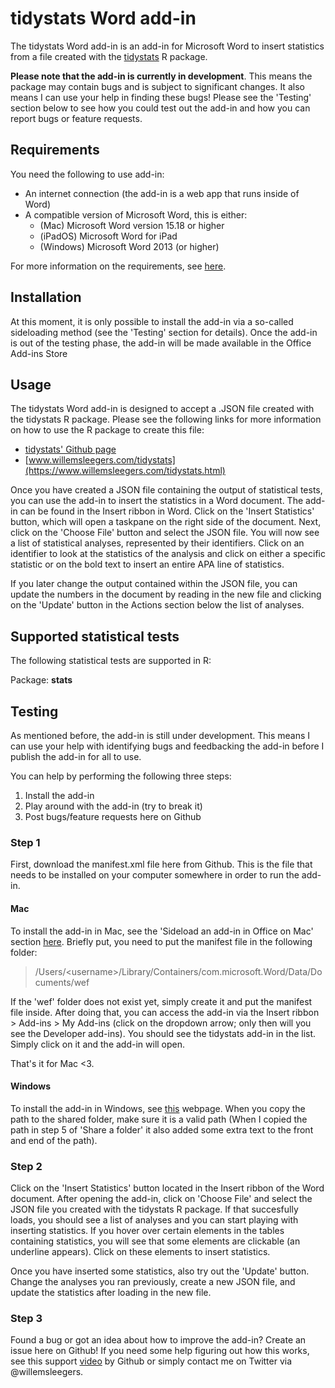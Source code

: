 # tidystats Word add-in

The tidystats Word add-in is an add-in for Microsoft Word to insert statistics from a file created with the [tidystats](https://github.com/WillemSleegers/tidystats) R package. 

**Please note that the add-in is currently in development**. This means the package may contain bugs and is subject to significant changes. It also means I can use your help in finding these bugs! Please see the 'Testing' section below to see how you could test out the add-in and how you can report bugs or feature requests.

## Requirements

You need the following to use add-in:
- An internet connection (the add-in is a web app that runs inside of Word)
- A compatible version of Microsoft Word, this is either:
	- (Mac) Microsoft Word version 15.18 or higher
	- (iPadOS) Microsoft Word for iPad
	- (Windows) Microsoft Word 2013 (or higher)

For more information on the requirements, see [here](https://docs.microsoft.com/en-us/office/dev/add-ins/concepts/requirements-for-running-office-add-ins).

## Installation

At this moment, it is only possible to install the add-in via a so-called sideloading method (see the 'Testing' section for details). Once the add-in is out of the testing phase, the add-in will be made available in the Office Add-ins Store

## Usage

The tidystats Word add-in is designed to accept a .JSON file created with the tidystats R package. Please see the following links for more information on how to use the R package to create this file:

- [tidystats' Github page](https://github.com/WillemSleegers/tidystats)
- [www.willemsleegers.com/tidystats](https://www.willemsleegers.com/tidystats.html)

Once you have created a JSON file containing the output of statistical tests, you can use the add-in to insert the statistics in a Word document. The add-in can be found in the Insert ribbon in Word. Click on the 'Insert Statistics' button, which will open a taskpane on the right side of the document. Next, click on the 'Choose File' button and select the JSON file. You will now see a list of statistical analyses, represented by their identifiers. Click on an identifier to look at the statistics of the analysis and click on either a specific statistic or on the bold text to insert an entire APA line of statistics. 

If you later change the output contained within the JSON file, you can update the numbers in the document by reading in the new file and clicking on the 'Update' button in the Actions section below the list of analyses.

## Supported statistical tests

The following statistical tests are supported in R:

Package: **stats**


## Testing

As mentioned before, the add-in is still under development. This means I can use your help with identifying bugs and feedbacking the add-in before I publish the add-in for all to use. 

You can help by performing the following three steps:
1. Install the add-in
2. Play around with the add-in (try to break it)
3. Post bugs/feature requests here on Github

### Step 1

First, download the manifest.xml file here from Github. This is the file that needs to be installed on your computer somewhere in order to run the add-in.

#### Mac

To install the add-in in Mac, see the 'Sideload an add-in in Office on Mac' section [here](https://docs.microsoft.com/en-us/office/dev/add-ins/testing/sideload-an-office-add-in-on-ipad-and-mac#sideload-an-add-in-in-office-on-mac). Briefly put, you need to put the manifest file in the following folder:

> /Users/\<username\>/Library/Containers/com.microsoft.Word/Data/Documents/wef

If the 'wef' folder does not exist yet, simply create it and put the manifest file inside. After doing that, you can access the add-in via the Insert ribbon > Add-ins > My Add-ins (click on the dropdown arrow; only then will you see the Developer add-ins). You should see the tidystats add-in in the list. Simply click on it and the add-in will open.

That's it for Mac <3. 

#### Windows

To install the add-in in Windows, see [this](https://docs.microsoft.com/en-us/office/dev/add-ins/testing/create-a-network-shared-folder-catalog-for-task-pane-and-content-add-ins) webpage. When you copy the path to the shared folder, make sure it is a valid path (When I copied the path in step 5 of 'Share a folder' it also added some extra text to the front and end of the path).

### Step 2

Click on the 'Insert Statistics' button located in the Insert ribbon of the Word document. After opening the add-in, click on 'Choose File' and select the JSON file you created with the tidystats R package. If that succesfully loads, you should see a list of analyses and you can start playing with inserting statistics. If you hover over certain elements in the tables containing statistics, you will see that some elements are clickable (an underline appears). Click on these elements to insert statistics.

Once you have inserted some statistics, also try out the 'Update' button. Change the analyses you ran previously, create a new JSON file, and update the statistics after loading in the new file.

### Step 3

Found a bug or got an idea about how to improve the add-in? Create an issue here on Github! If you need some help figuring out how this works, see this support [video](https://help.github.com/en/articles/creating-an-issue) by Github or simply contact me on Twitter via @willemsleegers.